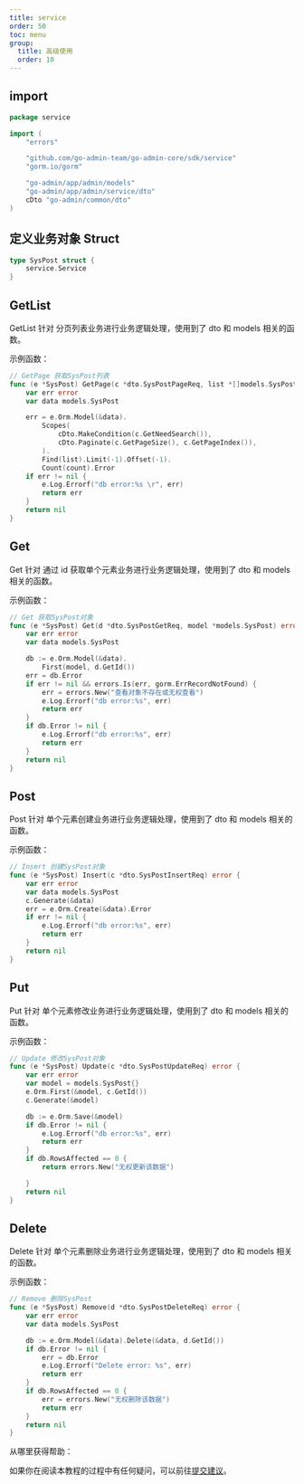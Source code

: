 ```yaml
---
title: service
order: 50
toc: menu
group:
  title: 高级使用
  order: 10
---
```


## import

```go
package service

import (
	"errors"

	"github.com/go-admin-team/go-admin-core/sdk/service"
	"gorm.io/gorm"

	"go-admin/app/admin/models"
	"go-admin/app/admin/service/dto"
	cDto "go-admin/common/dto"
)
```

## 定义业务对象 Struct

```go
type SysPost struct {
	service.Service
}
```

## GetList

GetList 针对 分页列表业务进行业务逻辑处理，使用到了 dto 和 models 相关的函数。

示例函数：

```go
// GetPage 获取SysPost列表
func (e *SysPost) GetPage(c *dto.SysPostPageReq, list *[]models.SysPost, count *int64) error {
	var err error
	var data models.SysPost

	err = e.Orm.Model(&data).
		Scopes(
			cDto.MakeCondition(c.GetNeedSearch()),
			cDto.Paginate(c.GetPageSize(), c.GetPageIndex()),
		).
		Find(list).Limit(-1).Offset(-1).
		Count(count).Error
	if err != nil {
		e.Log.Errorf("db error:%s \r", err)
		return err
	}
	return nil
}
```

## Get

Get 针对 通过 id 获取单个元素业务进行业务逻辑处理，使用到了 dto 和 models 相关的函数。

示例函数：

```go
// Get 获取SysPost对象
func (e *SysPost) Get(d *dto.SysPostGetReq, model *models.SysPost) error {
	var err error
	var data models.SysPost

	db := e.Orm.Model(&data).
		First(model, d.GetId())
	err = db.Error
	if err != nil && errors.Is(err, gorm.ErrRecordNotFound) {
		err = errors.New("查看对象不存在或无权查看")
		e.Log.Errorf("db error:%s", err)
		return err
	}
	if db.Error != nil {
		e.Log.Errorf("db error:%s", err)
		return err
	}
	return nil
}
```

## Post

Post 针对 单个元素创建业务进行业务逻辑处理，使用到了 dto 和 models 相关的函数。

示例函数：

```go
// Insert 创建SysPost对象
func (e *SysPost) Insert(c *dto.SysPostInsertReq) error {
	var err error
	var data models.SysPost
	c.Generate(&data)
	err = e.Orm.Create(&data).Error
	if err != nil {
		e.Log.Errorf("db error:%s", err)
		return err
	}
	return nil
}
```

## Put

Put 针对 单个元素修改业务进行业务逻辑处理，使用到了 dto 和 models 相关的函数。

示例函数：

```go
// Update 修改SysPost对象
func (e *SysPost) Update(c *dto.SysPostUpdateReq) error {
	var err error
	var model = models.SysPost{}
	e.Orm.First(&model, c.GetId())
	c.Generate(&model)

	db := e.Orm.Save(&model)
	if db.Error != nil {
		e.Log.Errorf("db error:%s", err)
		return err
	}
	if db.RowsAffected == 0 {
		return errors.New("无权更新该数据")

	}
	return nil
}
```

## Delete

Delete 针对 单个元素删除业务进行业务逻辑处理，使用到了 dto 和 models 相关的函数。

示例函数：

```go
// Remove 删除SysPost
func (e *SysPost) Remove(d *dto.SysPostDeleteReq) error {
	var err error
	var data models.SysPost

	db := e.Orm.Model(&data).Delete(&data, d.GetId())
	if db.Error != nil {
		err = db.Error
		e.Log.Errorf("Delete error: %s", err)
		return err
	}
	if db.RowsAffected == 0 {
		err = errors.New("无权删除该数据")
		return err
	}
	return nil
}
```

<Alert type="warning">
从哪里获得帮助：

如果你在阅读本教程的过程中有任何疑问，可以前往[提交建议](https://github.com/go-admin-team/go-admin/issues/new)。

</Alert>
